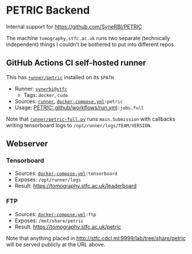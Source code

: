 # PETRIC Backend

Internal support for https://github.com/SyneRBI/PETRIC

The machine `tomography.stfc.ac.uk` runs two separate (technically independent) things I couldn't be bothered to put into different repos.

## GitHub Actions CI self-hosted runner

This has [`runner/petric`](./runner/petric) installed on its `$PATH`

- Runner: [`synerbi@stfc`](https://github.com/organizations/SyneRBI/settings/actions/runners/102)
  + Tags: `docker`, `cuda`
- Sources: [`runner`](./runner), [`docker-compose.yml`](./docker-compose.yml)`:petric`
- Usage: [PETRIC:.github/workflows/run.yml](https://github.com/SyneRBI/PETRIC/blob/main/.github/workflows/run.yml)`:jobs.full`

Note that [`runner/petric-full.py`](./runner/petric-full.py) runs `main.Submission` with callbacks writing tensorboard logs to `/opt/runner/logs/TEAM/VERSION`.

## Webserver

### Tensorboard

- Sources: [`docker-compose.yml`](./docker-compose.yml)`:tensorboard`
- Exposes: `/opt/runner/logs`
- Result: <https://tomography.stfc.ac.uk/leaderboard>

### FTP

- Sources: [`docker-compose.yml`](./docker-compose.yml)`:ftp`
- Exposes: `/mnt/share/petric`
- Result: <https://tomography.stfc.ac.uk/petric>

Note that anything placed in <http://stfc.cdcl.ml:9999/lab/tree/share/petric> will be served publicly at the URL above.
